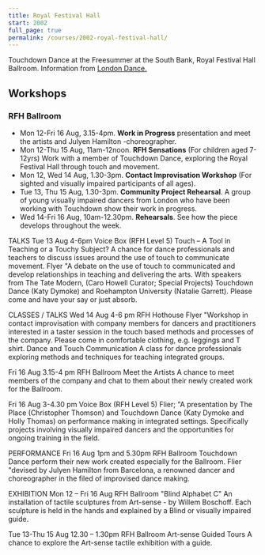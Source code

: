 ```yaml
---
title: Royal Festival Hall
start: 2002
full_page: true
permalink: /courses/2002-royal-festival-hall/
---
```


Touchdown Dance at the Freesummer at the South Bank, Royal Festival Hall Ballroom. Information from [London Dance.](http://londondance.com/articles/news/touchdown-dance/)

## Workshops

### RFH Ballroom

 * Mon 12-Fri 16 Aug, 3.15-4pm. **Work in Progress** presentation and meet the artists and Julyen Hamilton -choreographer.
 * Mon 12-Thu 15 Aug, 11am-12noon. **RFH Sensations** (For children aged 7-12yrs) Work with a member of Touchdown Dance, exploring the Royal Festival Hall through touch and movement.
 * Mon 12, Wed 14 Aug, 1.30-3pm. **Contact Improvisation Workshop** (For sighted and visually impaired participants of all ages).
 * Tue 13, Thu 15 Aug, 1.30-3pm. **Community Project Rehearsal**. A group of young visually impaired dancers from London who have been working with Touchdown show their work in progress.
 * Wed 14-Fri 16 Aug, 10am-12.30pm. **Rehearsals**. See how the piece develops throughout the week.

TALKS
Tue 13 Aug 4-6pm Voice Box (RFH Level 5)
Touch – A Tool in Teaching or a Touchy Subject? A chance for dance professionals and teachers to discuss issues around the use of touch to communicate movement.
Flyer "A debate on the use of touch to communicated and develop relationships in teaching and delivering the arts. With speakers from The Tate Modern, (Caro Howell Curator; Special Projects) Touchdown Dance (Katy Dymoke) and Roehampton University (Natalie Garrett). Please come and have your say or just absorb.

CLASSES / TALKS
Wed 14 Aug 4-6 pm RFH Hothouse
Flyer "Workshop in contact improvisation with company members for dancers and practitioners interested in a taster session in the touch based methods and processes of the company. Please come in comfortable clothing, e.g. leggings and T shirt.
Dance and Touch Communication A class for dance professionals exploring methods and techniques for teaching integrated groups.

Fri 16 Aug 3.15-4 pm RFH Ballroom
Meet the Artists A chance to meet members of the company and chat to them about their newly created work for the Ballroom.

Fri 16 Aug 3-4.30 pm Voice Box (RFH Level 5)
Flier; "A presentation by The Place (Christopher Thomson) and Touchdown Dance (Katy Dymoke and Holly Thomas) on performance making in integrated settings. Specifically projects involving visually impaired dancers and the opportunities for ongoing training in the field.

PERFORMANCE
Fri 16 Aug
1pm and 5.30pm RFH Ballroom
Touchdown Dance perform their new work created especially for the Ballroom. Flier "devised by Julyen Hamilton from Barcelona, a renowned dancer and choreographer in the filed of improvised dance making.

EXHIBITION
Mon 12 – Fri 16 Aug RFH Ballroom
"Blind Alphabet C" An installation of tactile sculptures from Art-sense - by Willem Boschoff. Each sculpture is held in the hands and explained by a Blind or visually impaired guide.

Tue 13-Thu 15 Aug
12.30 – 1.30pm RFH Ballroom
Art-sense Guided Tours A chance to explore the Art-sense tactile exhibition with a guide.
